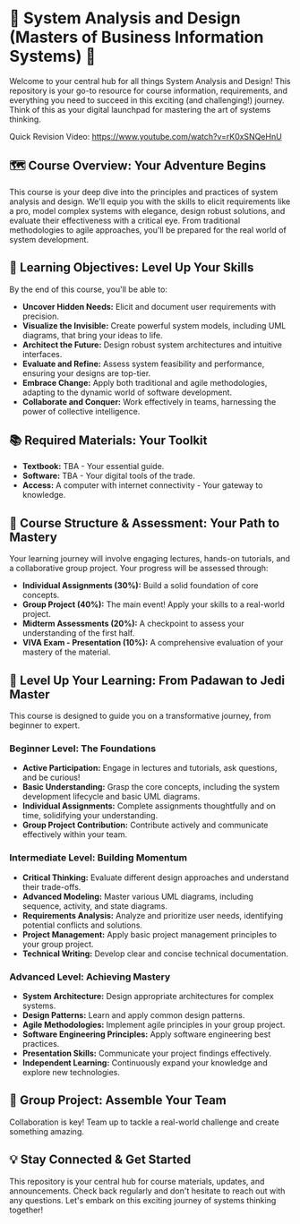 # 🚀 System Analysis and Design (Masters of Business Information Systems) 🚀

Welcome to your central hub for all things System Analysis and Design! This repository is your go-to resource for course information, requirements, and everything you need to succeed in this exciting (and challenging!) journey.  Think of this as your digital launchpad for mastering the art of systems thinking.

Quick Revision Video: https://www.youtube.com/watch?v=rK0xSNQeHnU


## 🗺️ Course Overview: Your Adventure Begins

This course is your deep dive into the principles and practices of system analysis and design.  We'll equip you with the skills to elicit requirements like a pro, model complex systems with elegance, design robust solutions, and evaluate their effectiveness with a critical eye.  From traditional methodologies to agile approaches, you'll be prepared for the real world of system development.


## 🎯 Learning Objectives: Level Up Your Skills

By the end of this course, you'll be able to:

* **Uncover Hidden Needs:** Elicit and document user requirements with precision.
* **Visualize the Invisible:** Create powerful system models, including UML diagrams, that bring your ideas to life.
* **Architect the Future:** Design robust system architectures and intuitive interfaces.
* **Evaluate and Refine:** Assess system feasibility and performance, ensuring your designs are top-tier.
* **Embrace Change:** Apply both traditional and agile methodologies, adapting to the dynamic world of software development.
* **Collaborate and Conquer:** Work effectively in teams, harnessing the power of collective intelligence.


## 📚 Required Materials: Your Toolkit

* **Textbook:** TBA - Your essential guide.
* **Software:** TBA - Your digital tools of the trade.
* **Access:** A computer with internet connectivity - Your gateway to knowledge.


## 🧭 Course Structure & Assessment: Your Path to Mastery

Your learning journey will involve engaging lectures, hands-on tutorials, and a collaborative group project.  Your progress will be assessed through:

* **Individual Assignments (30%):** Build a solid foundation of core concepts.
* **Group Project (40%):** The main event!  Apply your skills to a real-world project.
* **Midterm Assessments (20%):** A checkpoint to assess your understanding of the first half.
* **VIVA Exam - Presentation (10%):**  A comprehensive evaluation of your mastery of the material.


## 🚀 Level Up Your Learning: From Padawan to Jedi Master

This course is designed to guide you on a transformative journey, from beginner to expert.

### Beginner Level: The Foundations

* **Active Participation:** Engage in lectures and tutorials, ask questions, and be curious!
* **Basic Understanding:** Grasp the core concepts, including the system development lifecycle and basic UML diagrams.
* **Individual Assignments:** Complete assignments thoughtfully and on time, solidifying your understanding.
* **Group Project Contribution:**  Contribute actively and communicate effectively within your team.

### Intermediate Level: Building Momentum

* **Critical Thinking:** Evaluate different design approaches and understand their trade-offs.
* **Advanced Modeling:** Master various UML diagrams, including sequence, activity, and state diagrams.
* **Requirements Analysis:** Analyze and prioritize user needs, identifying potential conflicts and solutions.
* **Project Management:** Apply basic project management principles to your group project.
* **Technical Writing:** Develop clear and concise technical documentation.

### Advanced Level: Achieving Mastery

* **System Architecture:** Design appropriate architectures for complex systems.
* **Design Patterns:** Learn and apply common design patterns.
* **Agile Methodologies:** Implement agile principles in your group project.
* **Software Engineering Principles:** Apply software engineering best practices.
* **Presentation Skills:**  Communicate your project findings effectively.
* **Independent Learning:**  Continuously expand your knowledge and explore new technologies.


## 🤝 Group Project: Assemble Your Team

Collaboration is key!  Team up to tackle a real-world challenge and create something amazing.


## 💡 Stay Connected & Get Started

This repository is your central hub for course materials, updates, and announcements.  Check back regularly and don't hesitate to reach out with any questions. Let's embark on this exciting journey of systems thinking together!
